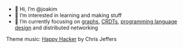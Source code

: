 - 👋 Hi, I’m @joakim
- 🌱 I’m interested in learning and making stuff
- 👀 I’m currently focusing on [graphs](https://en.wikipedia.org/wiki/Directed_acyclic_graph), [CRDTs](https://crdt.tech/), [programming language design](https://github.com/kesh-lang) and distributed networking

Theme music: [Happy Hacker](https://soundcloud.com/audimprove/happy-hacker) by Chris Jeffers
